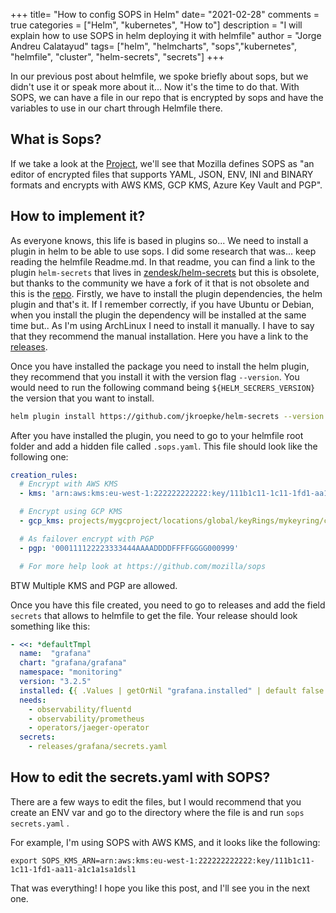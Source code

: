 +++
title= "How to config SOPS in Helm"
date= "2021-02-28"
comments = true
categories = ["Helm", "kubernetes", "How to"]
description = "I will explain how to use SOPS in helm deploying it with helmfile"
author = "Jorge Andreu Calatayud"
tags= ["helm", "helmcharts", "sops","kubernetes", "helmfile", "cluster", "helm-secrets", "secrets"]
+++

In our previous post about helmfile, we spoke briefly about sops, but we didn't use it or speak more about it... Now it's the time to do that. With SOPS, we can have a file in our repo that is encrypted by sops and have the variables to use in our chart through Helmfile there. 


## What is Sops?
If we take a look at the [Project](https://github.com/mozilla/sops), we'll see that Mozilla defines SOPS as "an editor of encrypted files that supports YAML, JSON, ENV, INI and BINARY formats and encrypts with AWS KMS, GCP KMS, Azure Key Vault and PGP". 

## How to implement it?

As everyone knows, this life is based in plugins so... We need to install a plugin in helm to be able to use sops. I did some research that was... keep reading the helmfile Readme.md. In that readme, you can find a link to the plugin `helm-secrets` that lives in [zendesk/helm-secrets](https://github.com/zendesk/helm-secrets) but this is obsolete, but thanks to the community we have a fork of it that is not obsolete and this is the [repo](https://github.com/jkroepke/helm-secrets).
Firstly, we have to install the plugin dependencies, the helm plugin and that's it. If I remember correctly, if you have Ubuntu or Debian, when you install the plugin the dependency will be installed at the same time but.. As I'm using ArchLinux I need to install it manually. I have to say that they recommend the manual installation. Here you have a link to the [releases](https://github.com/mozilla/sops/releases).

Once you have installed the package you need to install the helm plugin, they recommend that you install it with the version flag `--version`. You would need to run the following command being `${HELM_SECRERS_VERSION}` the version that you want to install.
```bash
helm plugin install https://github.com/jkroepke/helm-secrets --version ${HELM_SECRERS_VERSION}
```

After you have installed the plugin, you need to go to your helmfile root folder and add a hidden file called `.sops.yaml`. This file should look like the following one:

```yaml
creation_rules:
  # Encrypt with AWS KMS
  - kms: 'arn:aws:kms:eu-west-1:222222222222:key/111b1c11-1c11-1fd1-aa11-a1c1a1sa1dsl1'

  # Encrypt using GCP KMS
  - gcp_kms: projects/mygcproject/locations/global/keyRings/mykeyring/cryptoKeys/thekey

  # As failover encrypt with PGP
  - pgp: '000111122223333444AAAADDDDFFFFGGGG000999'

  # For more help look at https://github.com/mozilla/sops
```

BTW Multiple KMS and PGP are allowed.


Once you have this file created, you need to go to releases and add the field `secrets` that allows to helmfile to get the file. Your release should look something like this: 

```yaml
- <<: *defaultTmpl
  name:  "grafana"
  chart: "grafana/grafana"
  namespace: "monitoring"
  version: "3.2.5"
  installed: {{ .Values | getOrNil "grafana.installed" | default false }}
  needs: 
    - observability/fluentd
    - observability/prometheus
    - operators/jaeger-operator
  secrets:
    - releases/grafana/secrets.yaml
```

## How to edit the secrets.yaml with SOPS?
There are a few ways to edit the files, but I would recommend that you create an ENV var and go to the directory where the file is and run `sops secrets.yaml` .

For example, I'm using SOPS with AWS KMS, and it looks like the following:

```
export SOPS_KMS_ARN=arn:aws:kms:eu-west-1:222222222222:key/111b1c11-1c11-1fd1-aa11-a1c1a1sa1dsl1
``` 


 That was everything! I hope you like this post, and I'll see you in the next one.